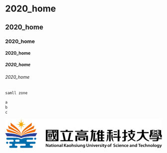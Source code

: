 # 2020_home
## 2020_home
### 2020_home
#### 2020_home
##### 2020_home
###### 2020_home

`samll zone`

```
a
b
c
```

![NKFUST](nkust.png "第一科大")
